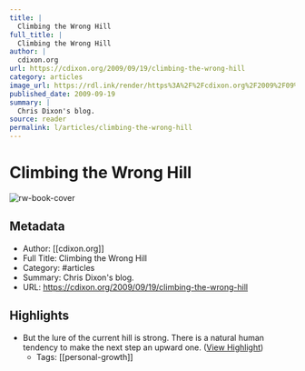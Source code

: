```yaml
---
title: |
  Climbing the Wrong Hill
full_title: |
  Climbing the Wrong Hill
author: |
  cdixon.org
url: https://cdixon.org/2009/09/19/climbing-the-wrong-hill
category: articles
image_url: https://rdl.ink/render/https%3A%2F%2Fcdixon.org%2F2009%2F09%2F19%2Fclimbing-the-wrong-hill
published_date: 2009-09-19
summary: |
  Chris Dixon's blog.
source: reader
permalink: l/articles/climbing-the-wrong-hill
---
```

# Climbing the Wrong Hill

![rw-book-cover](https://rdl.ink/render/https%3A%2F%2Fcdixon.org%2F2009%2F09%2F19%2Fclimbing-the-wrong-hill)

## Metadata
- Author: [[cdixon.org]]
- Full Title: Climbing the Wrong Hill
- Category: #articles
- Summary: Chris Dixon's blog.
- URL: https://cdixon.org/2009/09/19/climbing-the-wrong-hill

## Highlights
- But the lure of the current hill is strong. There is a natural human tendency to make the next step an upward one. ([View Highlight](https://read.readwise.io/read/01h2aj0wktr1e0vhdvaeccnqff))
    - Tags: [[personal-growth]] 


